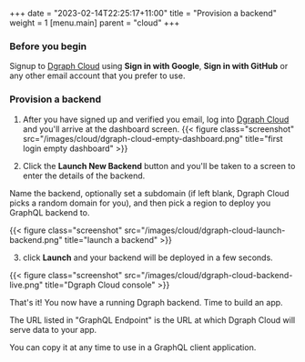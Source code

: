 +++
date = "2023-02-14T22:25:17+11:00"
title = "Provision a backend"
weight = 1
[menu.main]
    parent = "cloud"
+++

### Before you begin
Signup to [Dgraph Cloud](https://cloud.dgraph.io) using **Sign in with Google**, **Sign in with GitHub** or any other email account that you prefer to use.

### Provision a backend

1. After you have signed up and verified you email, log into
[Dgraph Cloud](https://cloud.dgraph.io/) and you'll arrive at the dashboard
screen.
{{< figure class="screenshot" src="/images/cloud/dgraph-cloud-empty-dashboard.png" title="first login empty dashboard" >}}


2. Click the **Launch New Backend** button and you'll be taken to a
screen to enter the details of the backend.


  Name the backend, optionally set a subdomain (if left blank, Dgraph Cloud picks
a random domain for you), and then pick a region to deploy you GraphQL backend to.

{{< figure class="screenshot" src="/images/cloud/dgraph-cloud-launch-backend.png" title="launch a backend" >}}


3. click **Launch** and your backend will be deployed in a few seconds.


{{< figure class="screenshot" src="/images/cloud/dgraph-cloud-backend-live.png" title="Dgraph Cloud console" >}}

That's it!  You now have a running Dgraph backend.  Time to build an app.

The URL listed in "GraphQL Endpoint" is the URL at which Dgraph Cloud will serve data to your app.

You can copy it at any time to use in a GraphQL client application.